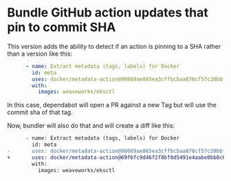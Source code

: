 # Bundle GitHub action updates that pin to commit SHA

This version adds the ability to detect if an action is pinning to a SHA rather than a version like this:

```yaml
      - name: Extract metadata (tags, labels) for Docker
        id: meta
        uses: docker/metadata-action@98669ae865ea3cffbcbaa878cf57c20bbf1c6c38
        with:
          images: weaveworks/eksctl
```

In this case, dependabot will open a PR against a new Tag but will use the commit sha of that tag.

Now, bundler will also do that and will create a diff like this:

```diff
      - name: Extract metadata (tags, labels) for Docker
        id: meta
-       uses: docker/metadata-action@98669ae865ea3cffbcbaa878cf57c20bbf1c6c38
+       uses: docker/metadata-action@69f6fc9d46f2f8bf0d5491e4aabe0bb8c6a4678a
        with:
          images: weaveworks/eksctl
```

